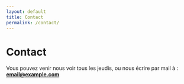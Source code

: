 ```yaml
---
layout: default
title: Contact
permalink: /contact/
---
```

# Contact

Vous pouvez venir nous voir tous les jeudis, ou nous écrire par mail à :
**email@example.com**
